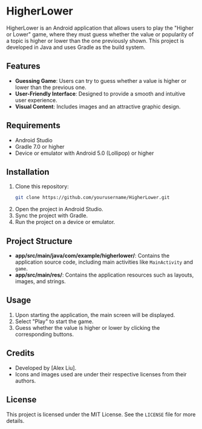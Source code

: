 # HigherLower

HigherLower is an Android application that allows users to play the "Higher or Lower" game, where they must guess whether the value or popularity of a topic is higher or lower than the one previously shown. This project is developed in Java and uses Gradle as the build system.

## Features

- **Guessing Game**: Users can try to guess whether a value is higher or lower than the previous one.
- **User-Friendly Interface**: Designed to provide a smooth and intuitive user experience.
- **Visual Content**: Includes images and an attractive graphic design.
  
## Requirements

- Android Studio
- Gradle 7.0 or higher
- Device or emulator with Android 5.0 (Lollipop) or higher

## Installation

1. Clone this repository:
   ```bash
   git clone https://github.com/yourusername/HigherLower.git
   ```
2. Open the project in Android Studio.
3. Sync the project with Gradle.
4. Run the project on a device or emulator.

## Project Structure

- **app/src/main/java/com/example/higherlower/**: Contains the application source code, including main activities like `MainActivity` and `game`.
- **app/src/main/res/**: Contains the application resources such as layouts, images, and strings.

## Usage

1. Upon starting the application, the main screen will be displayed.
2. Select "Play" to start the game.
3. Guess whether the value is higher or lower by clicking the corresponding buttons.

## Credits

- Developed by [Alex Liu].
- Icons and images used are under their respective licenses from their authors.

## License

This project is licensed under the MIT License. See the `LICENSE` file for more details.
